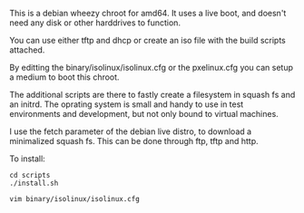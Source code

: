 
This is a debian wheezy chroot for amd64. 
It uses a live boot, and doesn't need any disk or other harddrives to function. 

You can use either tftp and dhcp or create an iso file with the build scripts attached. 

By editting the binary/isolinux/isolinux.cfg or the pxelinux.cfg you can setup a medium to boot this chroot. 

The additional scripts are there to fastly create a filesystem in squash fs and an initrd. 
The oprating system is small and handy to use in test environments and development, but not only bound 
to virtual machines.

I use the fetch parameter of the debian live distro, to download a minimalized squash fs. 
This can be done through ftp, tftp and http. 

To install:

```
cd scripts 
./install.sh 

vim binary/isolinux/isolinux.cfg

```
